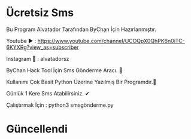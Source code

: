 # Ücretsiz Sms
Bu Program Alvatador  Tarafından ByChan İçin Hazırlanmıştır.

Youtube ▶️ : https://www.youtube.com/channel/UCOQpX0QhPK6n0iTC-6KYXRg?view_as=subscriber

Instagram 📸 : alvatadorsz

ByChan Hack Tool İçin Sms Gönderme Aracı. 💯

Kullanımı Çok Basit Python Üzerine Yazılmış Bir Programdır.💯  

Günlük 1 Kere Sms Atabilirsiniz. ✔


Çalıştırmak İçin : python3 smsgönderme.py


# Güncellendi 

